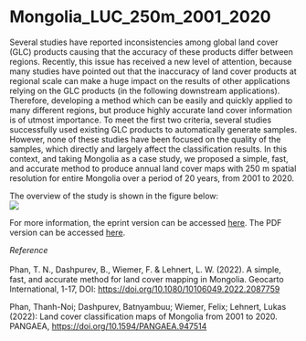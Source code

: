 # Mongolia_LUC_250m_2001_2020

Several studies have reported inconsistencies among global land cover (GLC) products causing that the accuracy of these products differ between regions. Recently, this issue has received a new level of attention, because many studies have pointed out that the inaccuracy of land cover products at regional scale can make a huge impact on the results of other applications relying on the GLC products (in the following downstream applications). Therefore, developing a method which can be easily and quickly applied to many different regions, but produce highly accurate land cover information is of utmost importance. To meet the first two criteria, several studies successfully used existing GLC products to automatically generate samples. However, none of these studies have been focused on the quality of the samples, which directly and largely affect the classification results. In this context, and taking Mongolia as a case study, we proposed a simple, fast, and accurate method to produce annual land cover maps with 250 m spatial resolution for entire Mongolia over a period of 20 years, from 2001 to 2020. 

The overview of the study is shown in the figure below: <br> 
<img src='https://github.com/thanhnoiphan/Mongolia_LUC_250m_2001_2020/blob/main/Figure_1.jpg' widht='750'> <br> 

For more information, the eprint version can be accessed [here](https://www.tandfonline.com/eprint/FICFII45ACZEY4ZJ6FFN/full?target=10.1080/10106049.2022.2087759). The PDF version can be accessed [here](https://github.com/thanhnoiphan/Mongolia_LUC_250m_2001_2020/blob/main/simple_fast_and_accurate_LUC.pdf).  

*Reference* <br>  
Phan, T. N., Dashpurev, B., Wiemer, F. & Lehnert, L. W. (2022). A simple, fast, and accurate method for land cover mapping in Mongolia. Geocarto International, 1-17, DOI: https://doi.org/10.1080/10106049.2022.2087759

Phan, Thanh-Noi; Dashpurev, Batnyambuu; Wiemer, Felix; Lehnert, Lukas (2022): Land cover classification maps of Mongolia from 2001 to 2020. PANGAEA, https://doi.org/10.1594/PANGAEA.947514

